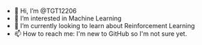 - 👋 Hi, I’m @TGT12206
- 👀 I’m interested in Machine Learning
- 🌱 I’m currently looking to learn about Reinforcement Learning
- 📫 How to reach me: I'm new to GitHub so I'm not sure yet.

<!---
TGT12206/TGT12206 is a ✨ special ✨ repository because its `README.md` (this file) appears on your GitHub profile.
You can click the Preview link to take a look at your changes.
--->
